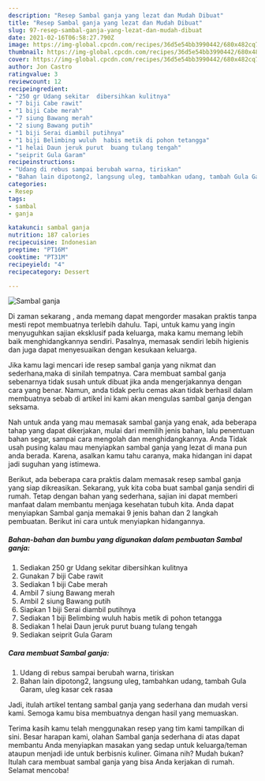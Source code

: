 ```yaml
---
description: "Resep Sambal ganja yang lezat dan Mudah Dibuat"
title: "Resep Sambal ganja yang lezat dan Mudah Dibuat"
slug: 97-resep-sambal-ganja-yang-lezat-dan-mudah-dibuat
date: 2021-02-16T06:58:27.790Z
image: https://img-global.cpcdn.com/recipes/36d5e54bb3990442/680x482cq70/sambal-ganja-foto-resep-utama.jpg
thumbnail: https://img-global.cpcdn.com/recipes/36d5e54bb3990442/680x482cq70/sambal-ganja-foto-resep-utama.jpg
cover: https://img-global.cpcdn.com/recipes/36d5e54bb3990442/680x482cq70/sambal-ganja-foto-resep-utama.jpg
author: Jon Castro
ratingvalue: 3
reviewcount: 12
recipeingredient:
- "250 gr Udang sekitar  dibersihkan kulitnya"
- "7 biji Cabe rawit"
- "1 biji Cabe merah"
- "7 siung Bawang merah"
- "2 siung Bawang putih"
- "1 biji Serai diambil putihnya"
- "1 biji Belimbing wuluh  habis metik di pohon tetangga"
- "1 helai Daun jeruk purut  buang tulang tengah"
- "seiprit Gula Garam"
recipeinstructions:
- "Udang di rebus sampai berubah warna, tiriskan"
- "Bahan lain dipotong2, langsung uleg, tambahkan udang, tambah Gula Garam, uleg kasar cek rasaa"
categories:
- Resep
tags:
- sambal
- ganja

katakunci: sambal ganja 
nutrition: 187 calories
recipecuisine: Indonesian
preptime: "PT16M"
cooktime: "PT31M"
recipeyield: "4"
recipecategory: Dessert

---
```



![Sambal ganja](https://img-global.cpcdn.com/recipes/36d5e54bb3990442/680x482cq70/sambal-ganja-foto-resep-utama.jpg)

Di zaman  sekarang , anda memang dapat mengorder masakan praktis tanpa mesti repot membuatnya terlebih dahulu. Tapi, untuk kamu yang ingin menyuguhkan sajian eksklusif pada keluarga, maka kamu memang lebih baik menghidangkannya sendiri. Pasalnya, memasak sendiri lebih higienis dan juga dapat menyesuaikan dengan kesukaan keluarga.

Jika kamu lagi mencari ide resep sambal ganja yang nikmat dan sederhana,maka di sinilah tempatnya. Cara membuat sambal ganja  sebenarnya tidak susah untuk dibuat jika anda mengerjakannya dengan cara yang benar. Namun, anda tidak perlu cemas akan tidak berhasil dalam membuatnya 
sebab di artikel ini kami akan mengulas sambal ganja dengan seksama.  



Nah untuk anda yang mau memasak sambal ganja yang enak, ada beberapa tahap yang dapat dikerjakan, mulai dari memilih jenis bahan, lalu penentuan bahan segar, sampai cara mengolah dan menghidangkannya. Anda Tidak usah pusing kalau mau menyiapkan sambal ganja yang lezat di mana pun anda berada. Karena, asalkan kamu  tahu caranya, maka hidangan ini dapat jadi suguhan yang istimewa.

Berikut, ada beberapa cara praktis  dalam memasak resep sambal ganja yang siap dikreasikan. Sekarang, yuk kita coba buat sambal ganja sendiri di rumah. Tetap dengan bahan yang sederhana, sajian ini dapat memberi manfaat dalam membantu menjaga kesehatan tubuh kita. Anda dapat menyiapkan Sambal ganja memakai 9 jenis bahan dan 2 langkah pembuatan. Berikut ini cara untuk menyiapkan hidangannya.

<!--inarticleads1-->

##### Bahan-bahan dan bumbu yang digunakan dalam pembuatan Sambal ganja:

1. Sediakan 250 gr Udang sekitar  dibersihkan kulitnya
1. Gunakan 7 biji Cabe rawit
1. Sediakan 1 biji Cabe merah
1. Ambil 7 siung Bawang merah
1. Ambil 2 siung Bawang putih
1. Siapkan 1 biji Serai diambil putihnya
1. Sediakan 1 biji Belimbing wuluh  habis metik di pohon tetangga
1. Sediakan 1 helai Daun jeruk purut  buang tulang tengah
1. Sediakan seiprit Gula Garam




<!--inarticleads2-->

##### Cara membuat Sambal ganja:

1. Udang di rebus sampai berubah warna, tiriskan
1. Bahan lain dipotong2, langsung uleg, tambahkan udang, tambah Gula Garam, uleg kasar cek rasaa




Jadi, itulah artikel tentang  sambal ganja  yang sederhana dan mudah versi kami. Semoga kamu bisa membuatnya dengan hasil yang memuaskan. 

Terima kasih kamu telah menggunakan resep yang tim kami tampilkan di sini. Besar harapan kami, olahan  Sambal ganja sederhana di atas dapat membantu Anda menyiapkan masakan yang sedap untuk keluarga/teman ataupun menjadi ide untuk berbisnis kuliner. Gimana nih? Mudah bukan? Itulah cara membuat sambal ganja yang bisa Anda kerjakan di rumah. Selamat mencoba!

